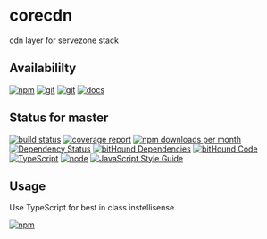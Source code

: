 # corecdn
cdn layer for servezone stack

## Availabililty
[![npm](https://servezone.gitlab.io/assets/repo-button-npm.svg)](https://www.npmjs.com/package/corecdn)
[![git](https://servezone.gitlab.io/assets/repo-button-git.svg)](https://GitLab.com/servezone/corecdn)
[![git](https://servezone.gitlab.io/assets/repo-button-mirror.svg)](https://github.com/servezone/corecdn)
[![docs](https://servezone.gitlab.io/assets/repo-button-docs.svg)](https://servezone.gitlab.io/corecdn/)

## Status for master
[![build status](https://GitLab.com/servezone/corecdn/badges/master/build.svg)](https://GitLab.com/servezone/corecdn/commits/master)
[![coverage report](https://GitLab.com/servezone/corecdn/badges/master/coverage.svg)](https://GitLab.com/servezone/corecdn/commits/master)
[![npm downloads per month](https://img.shields.io/npm/dm/corecdn.svg)](https://www.npmjs.com/package/corecdn)
[![Dependency Status](https://david-dm.org/servezone/corecdn.svg)](https://david-dm.org/servezone/corecdn)
[![bitHound Dependencies](https://www.bithound.io/github/servezone/corecdn/badges/dependencies.svg)](https://www.bithound.io/github/servezone/corecdn/master/dependencies/npm)
[![bitHound Code](https://www.bithound.io/github/servezone/corecdn/badges/code.svg)](https://www.bithound.io/github/servezone/corecdn)
[![TypeScript](https://img.shields.io/badge/TypeScript-2.x-blue.svg)](https://nodejs.org/dist/latest-v6.x/docs/api/)
[![node](https://img.shields.io/badge/node->=%206.x.x-blue.svg)](https://nodejs.org/dist/latest-v6.x/docs/api/)
[![JavaScript Style Guide](https://img.shields.io/badge/code%20style-standard-brightgreen.svg)](http://standardjs.com/)

## Usage
Use TypeScript for best in class instellisense.

[![npm](https://servezone.gitlab.io/assets/repo-header.svg)](https://push.rocks)
